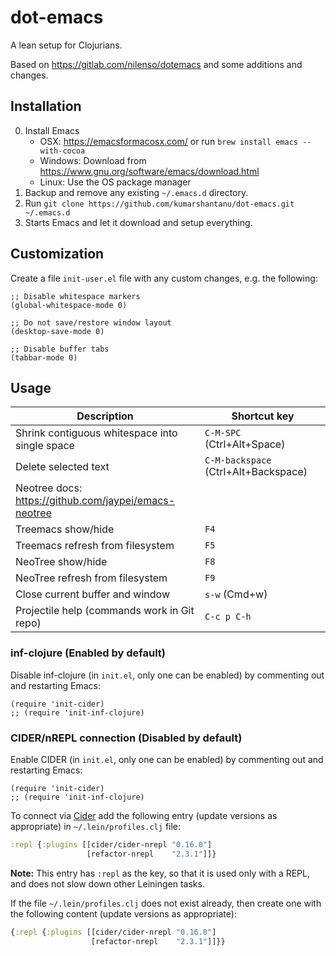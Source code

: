 # dot-emacs

A lean setup for Clojurians.

Based on https://gitlab.com/nilenso/dotemacs and some additions and changes.


## Installation

0. Install Emacs
    - OSX: https://emacsformacosx.com/ or run `brew install emacs --with-cocoa`
    - Windows: Download from https://www.gnu.org/software/emacs/download.html
    - Linux: Use the OS package manager
1. Backup and remove any existing `~/.emacs.d` directory.
2. Run `git clone https://github.com/kumarshantanu/dot-emacs.git ~/.emacs.d`
3. Starts Emacs and let it download and setup everything.


## Customization

Create a file `init-user.el` file with any custom changes, e.g. the following:

```elisp
;; Disable whitespace markers
(global-whitespace-mode 0)

;; Do not save/restore window layout
(desktop-save-mode 0)

;; Disable buffer tabs
(tabbar-mode 0)
```


## Usage

| Description                                    | Shortcut key               |
|------------------------------------------------|----------------------------|
| Shrink contiguous whitespace into single space | `C-M-SPC` (Ctrl+Alt+Space) |
| Delete selected text                 | `C-M-backspace` (Ctrl+Alt+Backspace) |
| Neotree docs: https://github.com/jaypei/emacs-neotree |                     |
| Treemacs show/hide                             | `F4`                       |
| Treemacs refresh from filesystem               | `F5`                       |
| NeoTree show/hide                              | `F8`                       |
| NeoTree refresh from filesystem                | `F9`                       |
| Close current buffer and window                | `s-w` (Cmd+w)              |
| Projectile help (commands work in Git repo)    | `C-c p C-h`                |

### inf-clojure (Enabled by default)

Disable inf-clojure (in `init.el`, only one can be enabled) by commenting out and restarting Emacs:

```elisp
(require 'init-cider)
;; (require 'init-inf-clojure)
```

### CIDER/nREPL connection (Disabled by default)

Enable CIDER (in `init.el`, only one can be enabled) by commenting out and restarting Emacs:

```elisp
(require 'init-cider)
;; (require 'init-inf-clojure)
```


To connect via [Cider](https://cider.readthedocs.io/en/latest/) add the following
entry (update versions as appropriate) in `~/.lein/profiles.clj` file:

```clojure
:repl {:plugins [[cider/cider-nrepl "0.16.0"]
                 [refactor-nrepl    "2.3.1"]]}
```

**Note:**
This entry has `:repl` as the key, so that it is used only with a REPL,
and does not slow down other Leiningen tasks.

If the file `~/.lein/profiles.clj` does not exist already, then create one with the
following content (update versions as appropriate):

```clojure
{:repl {:plugins [[cider/cider-nrepl "0.16.0"]
                  [refactor-nrepl    "2.3.1"]]}}
```
